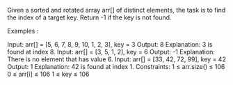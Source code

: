 Given a sorted and rotated array arr[] of distinct elements, the task is to find the index of a target key. Return -1 if the key is not found.

Examples :

Input: arr[] = [5, 6, 7, 8, 9, 10, 1, 2, 3], key = 3
Output: 8
Explanation: 3 is found at index 8.
Input: arr[] = [3, 5, 1, 2], key = 6
Output: -1
Explanation: There is no element that has value 6.
Input: arr[] = [33, 42, 72, 99], key = 42
Output: 1
Explanation: 42 is found at index 1.
Constraints:
1 ≤ arr.size() ≤ 106
0 ≤ arr[i] ≤ 106
1 ≤ key ≤ 106

